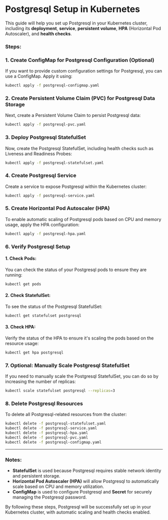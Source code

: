 # Postgresql Setup in Kubernetes

This guide will help you set up Postgresql in your Kubernetes cluster, including its **deployment**, **service**, **persistent volume**, **HPA** (Horizontal Pod Autoscaler), and **health checks**.

### Steps:
### 1. **Create ConfigMap for Postgresql Configuration (Optional)**

If you want to provide custom configuration settings for Postgresql, you can use a ConfigMap. Apply it using:

```bash
kubectl apply -f postgresql-configmap.yaml
```

### 2. **Create Persistent Volume Claim (PVC) for Postgresql Data Storage**

Next, create a Persistent Volume Claim to persist Postgresql data:

```bash
kubectl apply -f postgresql-pvc.yaml
```

### 3. **Deploy Postgresql StatefulSet**

Now, create the Postgresql StatefulSet, including health checks such as Liveness and Readiness Probes:

```bash
kubectl apply -f postgresql-statefulset.yaml
```

### 4. **Create Postgresql Service**

Create a service to expose Postgresql within the Kubernetes cluster:

```bash
kubectl apply -f postgresql-service.yaml
```

### 5. **Create Horizontal Pod Autoscaler (HPA)**

To enable automatic scaling of Postgresql pods based on CPU and memory usage, apply the HPA configuration:

```bash
kubectl apply -f postgresql-hpa.yaml
```

### 6. **Verify Postgresql Setup**

#### 1. **Check Pods:**
You can check the status of your Postgresql pods to ensure they are running:

```bash
kubectl get pods
```

#### 2. **Check StatefulSet:**
To see the status of the Postgresql StatefulSet:

```bash
kubectl get statefulset postgresql
```

#### 3. **Check HPA:**
Verify the status of the HPA to ensure it's scaling the pods based on the resource usage:

```bash
kubectl get hpa postgresql
```

### 7. **Optional: Manually Scale Postgresql StatefulSet**

If you need to manually scale the Postgresql StatefulSet, you can do so by increasing the number of replicas:

```bash
kubectl scale statefulset postgresql --replicas=3
```

### 8. **Delete Postgresql Resources**

To delete all Postgresql-related resources from the cluster:

```bash
kubectl delete -f postgresql-statefulset.yaml
kubectl delete -f postgresql-service.yaml
kubectl delete -f postgresql-hpa.yaml
kubectl delete -f postgresql-pvc.yaml
kubectl delete -f postgresql-configmap.yaml
```

---

### Notes:
- **StatefulSet** is used because Postgresql requires stable network identity and persistent storage.
- **Horizontal Pod Autoscaler (HPA)** will allow Postgresql to automatically scale based on CPU and memory utilization.
- **ConfigMap** is used to configure Postgresql and **Secret** for securely managing the Postgresql password.

By following these steps, Postgresql will be successfully set up in your Kubernetes cluster, with automatic scaling and health checks enabled.
